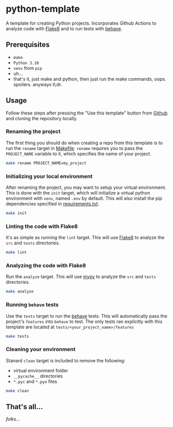 # python-template

A template for creating Python projects. Incorporates Github Actions to analyze code with [Flake8](https://github.com/PyCQA/flake8) and to run tests with [behave](https://github.com/behave/behave).


## Prerequisites

* `make`
* `Python 3.10`
* `venv` from `pip`
* uh...
* that's it, just make and python, then just run the make commands, oops. spoilers. anyways tl;dr.

## Usage

Follow these steps after pressing the "Use this template" button from [Github](https://github.com/ramonmeza/python-template) and cloning the repository locally.


### Renaming the project

The first thing you should do when creating a repo from this template is to run the `rename` target in [Makefile](Makefile). `rename` requires you to pass the `PROJECT_NAME` variable to it, which specifies the name of your project.

```sh
make rename PROJECT_NAME=my_project
```


### Initializing your local environment

After renaming the project, you may want to setup your virtual environment. This is done with the `init` target, which will initialize a virtual python environment with `venv`, named `.env` by default. This will also install the pip dependencies specified in [requirements.txt](requirements.txt).

```sh
make init
```


### Linting the code with Flake8

It's as simple as running the `lint` target. This will use [Flake8](https://github.com/PyCQA/flake8) to analyze the `src` and `tests` directories.

```sh
make lint
```


### Analyzing the code with Flake8

Run the `analyze` target. This will use [mypy](https://github.com/python/mypy) to analyze the `src` and `tests` directories.

```sh
make analyze
```


### Running `behave` tests

Use the `tests` target to run the [behave](https://github.com/behave/behave) tests. This will automatically pass the project's `features` into `behave` to test. The only tests ran explicitly with this template are located at `tests/<your_project_name>/features`

```sh
make tests
```


### Cleaning your environment

Stanard `clean` target is included to remove the following:

* virtual environment folder
* `__pycache__` directories
* `*.pyc` and `*.pyo` files

```sh
make clean
```


## That's all...

*folks...*
